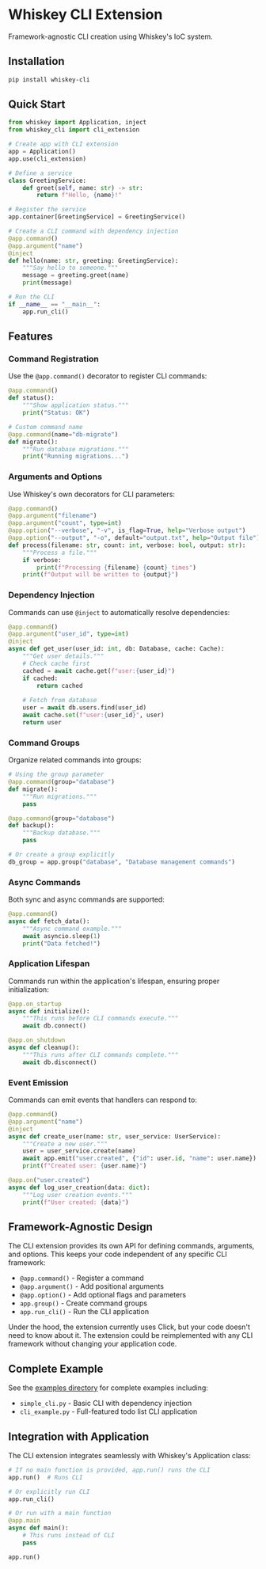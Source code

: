 # Whiskey CLI Extension

Framework-agnostic CLI creation using Whiskey's IoC system.

## Installation

```bash
pip install whiskey-cli
```

## Quick Start

```python
from whiskey import Application, inject
from whiskey_cli import cli_extension

# Create app with CLI extension
app = Application()
app.use(cli_extension)

# Define a service
class GreetingService:
    def greet(self, name: str) -> str:
        return f"Hello, {name}!"

# Register the service
app.container[GreetingService] = GreetingService()

# Create a CLI command with dependency injection
@app.command()
@app.argument("name")
@inject
def hello(name: str, greeting: GreetingService):
    """Say hello to someone."""
    message = greeting.greet(name)
    print(message)

# Run the CLI
if __name__ == "__main__":
    app.run_cli()
```

## Features

### Command Registration

Use the `@app.command()` decorator to register CLI commands:

```python
@app.command()
def status():
    """Show application status."""
    print("Status: OK")

# Custom command name
@app.command(name="db-migrate")
def migrate():
    """Run database migrations."""
    print("Running migrations...")
```

### Arguments and Options

Use Whiskey's own decorators for CLI parameters:

```python
@app.command()
@app.argument("filename")
@app.argument("count", type=int)
@app.option("--verbose", "-v", is_flag=True, help="Verbose output")
@app.option("--output", "-o", default="output.txt", help="Output file")
def process(filename: str, count: int, verbose: bool, output: str):
    """Process a file."""
    if verbose:
        print(f"Processing {filename} {count} times")
    print(f"Output will be written to {output}")
```

### Dependency Injection

Commands can use `@inject` to automatically resolve dependencies:

```python
@app.command()
@app.argument("user_id", type=int)
@inject
async def get_user(user_id: int, db: Database, cache: Cache):
    """Get user details."""
    # Check cache first
    cached = await cache.get(f"user:{user_id}")
    if cached:
        return cached
        
    # Fetch from database
    user = await db.users.find(user_id)
    await cache.set(f"user:{user_id}", user)
    return user
```

### Command Groups

Organize related commands into groups:

```python
# Using the group parameter
@app.command(group="database")
def migrate():
    """Run migrations."""
    pass

@app.command(group="database")
def backup():
    """Backup database."""
    pass

# Or create a group explicitly
db_group = app.group("database", "Database management commands")
```

### Async Commands

Both sync and async commands are supported:

```python
@app.command()
async def fetch_data():
    """Async command example."""
    await asyncio.sleep(1)
    print("Data fetched!")
```

### Application Lifespan

Commands run within the application's lifespan, ensuring proper initialization:

```python
@app.on_startup
async def initialize():
    """This runs before CLI commands execute."""
    await db.connect()

@app.on_shutdown
async def cleanup():
    """This runs after CLI commands complete."""
    await db.disconnect()
```

### Event Emission

Commands can emit events that handlers can respond to:

```python
@app.command()
@app.argument("name")
@inject
async def create_user(name: str, user_service: UserService):
    """Create a new user."""
    user = user_service.create(name)
    await app.emit("user.created", {"id": user.id, "name": user.name})
    print(f"Created user: {user.name}")

@app.on("user.created")
async def log_user_creation(data: dict):
    """Log user creation events."""
    print(f"User created: {data}")
```

## Framework-Agnostic Design

The CLI extension provides its own API for defining commands, arguments, and options. This keeps your code independent of any specific CLI framework:

- `@app.command()` - Register a command
- `@app.argument()` - Add positional arguments
- `@app.option()` - Add optional flags and parameters
- `app.group()` - Create command groups
- `app.run_cli()` - Run the CLI application

Under the hood, the extension currently uses Click, but your code doesn't need to know about it. The extension could be reimplemented with any CLI framework without changing your application code.

## Complete Example

See the [examples directory](examples/) for complete examples including:
- `simple_cli.py` - Basic CLI with dependency injection
- `cli_example.py` - Full-featured todo list CLI application

## Integration with Application

The CLI extension integrates seamlessly with Whiskey's Application class:

```python
# If no main function is provided, app.run() runs the CLI
app.run()  # Runs CLI

# Or explicitly run CLI
app.run_cli()

# Or run with a main function
@app.main
async def main():
    # This runs instead of CLI
    pass

app.run()
```